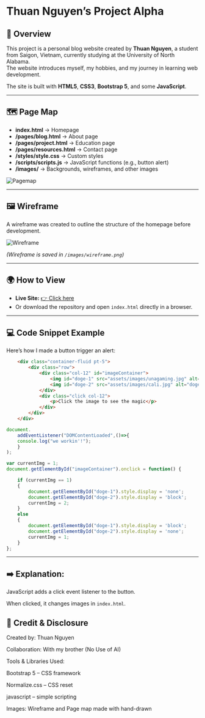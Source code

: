 # Thuan Nguyen’s Project Alpha

## 📌 Overview
This project is a personal blog website created by **Thuan Nguyen**, a student from Saigon, Vietnam, currently studying at the University of North Alabama.  
The website introduces myself, my hobbies, and my journey in learning web development.  

The site is built with **HTML5**, **CSS3**, **Bootstrap 5**, and some **JavaScript**.  

---

## 🗺️ Page Map
- **index.html** → Homepage
- **/pages/blog.html** → About page  
- **/pages/project.html** → Education page  
- **/pages/resources.html** → Contact page  
- **/styles/style.css** → Custom styles  
- **/scripts/scripts.js** → JavaScript functions (e.g., button alert)  
- **/images/** → Backgrounds, wireframes, and other images  

![Pagemap](https://github.com/Kise1205/Project-Alpha/issues/5#issue-3423906125)

---

## 🖼️ Wireframe
A wireframe was created to outline the structure of the homepage before development.  

![Wireframe](https://github.com/Kise1205/Project-Alpha/issues/3#issue-3423896524)  

*(Wireframe is saved in `/images/wireframe.png`)*  

---

## 🌍 How to View
- **Live Site:** [👉 Click here](https://your-live-link.com)  
- Or download the repository and open `index.html` directly in a browser.  

---

## 💻 Code Snippet Example
Here’s how I made a button trigger an alert:  

```html
	<div class="container-fluid pt-5">
		<div class="row">
			<div class="col-12" id="imageContainer">
				<img id="doge-1" src="assets/images/unagaming.jpg" alt="doge meme 1">
				<img id="doge-2" src="assets/images/cali.jpg" alt="doge meme 2">
			</div>
			<div class="click col-12">
				<p>Click the image to see the magic</p>
			</div>
		</div>
	</div>
```

```javascript
document.
    addEventListener("DOMContentLoaded",()=>{
    console.log("we workin'!");
    }
);

var currentImg = 1;
document.getElementById("imageContainer").onclick = function() {

    if (currentImg == 1)
    {
        document.getElementById("doge-1").style.display = 'none';
        document.getElementById("doge-2").style.display = 'block';
        currentImg = 2;
    }
    else
    {
        document.getElementById("doge-1").style.display = 'block';
        document.getElementById("doge-2").style.display = 'none';
        currentImg = 1;
    }
};
```
---

## ➡️ Explanation:

JavaScript adds a click event listener to the button.

When clicked, it changes images in `index.html`.

## 🤝 Credit & Disclosure

Created by: Thuan Nguyen

Collaboration: With my brother (No Use of AI)

Tools & Libraries Used:

Bootstrap 5
 – CSS framework

Normalize.css
 – CSS reset

javascript
 – simple scripting

Images: Wireframe and Page map made with hand-drawn
